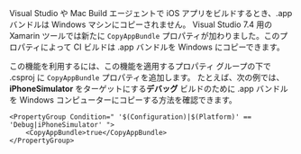 
Visual Studio や Mac Build エージェントで iOS アプリをビルドするとき、.app バンドルは Windows マシンにコピーされません。 Visual Studio 7.4 用の Xamarin ツールでは新たに `CopyAppBundle` プロパティが加わりました。このプロパティによって CI ビルドは .app バンドルを Windows にコピーできます。

この機能を利用するには、この機能を適用するプロパティ グループの下で .csproj に `CopyAppBundle` プロパティを追加します。 たとえば、次の例では、**iPhoneSimulator** をターゲットにする**デバッグ** ビルドのために .app バンドルを Windows コンピューターにコピーする方法を確認できます。

    <PropertyGroup Condition=" '$(Configuration)|$(Platform)' == 'Debug|iPhoneSimulator' ">
        <CopyAppBundle>true</CopyAppBundle>
    </PropertyGroup>

